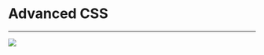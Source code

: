 # Advanced CSS
<hr>
<img src="https://s3.amazonaws.com/alx-intranet.hbtn.io/uploads/medias/2019/12/ce6718f1b55e6c1580c6.jpg?X-Amz-Algorithm=AWS4-HMAC-SHA256&X-Amz-Credential=AKIARDDGGGOUSBVO6H7D%2F20240711%2Fus-east-1%2Fs3%2Faws4_request&X-Amz-Date=20240711T173334Z&X-Amz-Expires=86400&X-Amz-SignedHeaders=host&X-Amz-Signature=ab2f41639c5684eb8d03e5f5e108b27def434e23145b5d9b96f2481dfc633c46" />